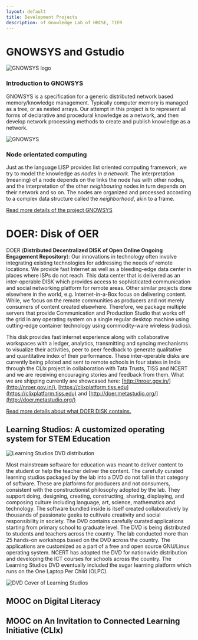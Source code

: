 ```yaml
--- 
layout: default
title: Development Projects
description: of Gnowledge Lab of HBCSE, TIFR
---
```

<!---{% include menu.html %}--->

# GNOWSYS and Gstudio


![GNOWSYS logo](https://www.gnu.org/software/gnowsys/gnowsys-logo-revised-small.png)

### Introduction to GNOWSYS

GNOWSYS is a specification for a generic distributed network based
memory/knowledge management. Typically computer memory is managed as a
tree, or as nested arrays. Our attempt in this project is to represent
all forms of declarative and procedural knowledge as a network, and then
develop network processing methods to create and publish knowledge as a
network.

![GNOWSYS](https://stemgames.metastudio.org/uploads/default/original/2X/e/ec4d81cc161b4732d7b927b1ef5100116c5a911d.png)


### Node orientated computing

Just as the language LISP provides list oriented computing framework, we
try to model the knowledge as *nodes in a network*. The interpretation
(meaning) of a node depends on the links the node has with other nodes,
and the interpretation of the other *neighbouring* nodes in turn depends
on their network and so on. The nodes are organized and processed
according to a complex data structure called the *neighborhood*, akin to
a frame.

[Read more details of the project GNOWSYS](https://www.gnowledge.org/projects/gnowsys.html)

# DOER: Disk of OER

DOER (**Distributed Decentralized DISK of Open Online Ongoing Engagement Repository**): Our innovations in technology often involve integrating existing technologies for addressing the needs of remote locations. We provide fast Internet as well as a bleeding-edge data center in places where ISPs do not reach. This data center that is delivered as an inter-operable  DISK which provides access to sophisticated communication and social networking platform for remote areas. Other similar projects done elsewhere in the world, e.g. Internet-in-a-Box focus on delivering content. While, we focus on the remote communities as producers and not merely consumers of content created elsewhere. Therefore, we package multiple servers that provide Communication and Production Studio that works off the grid in any operating system on a single regular desktop machine using cutting-edge container technology using commodity-ware wireless (radios). 

This disk provides fast internet experience along with collaborative workspaces with a ledger, analytics, transmitting and syncing mechanisms to visualize their activities, peer to peer feedback to generate qualitative and quantitative index of their performance.  These inter-operable disks are currently being piloted and sent to remote schools in four states in India through the CLIx project in collaboration with Tata Trusts, TISS and NCERT and we are receiving encouraging stories and feedback from them. What we are shipping currently are showcased here: [http://nroer.gov.in/](http://nroer.gov.in/), [https://clixplatform.tiss.edu](https://clixplatform.tiss.edu) and [http://doer.metastudio.org/](http://doer.metastudio.org/) 

[Read more details about what DOER DISK contains.](https://www.gnowledge.org/projects/doer.html)

## Learning Studios: A customized operating system for STEM Education
![Learning Studios DVD distribution](https://metastudio.org/uploads/default/original/2X/2/242f2bc7d543254c36a9a9aa7c5b89d5147ed387.jpeg)

Most mainstream software for education was meant to deliver content to
the student or help the teacher deliver the content. The carefully
curated learning studios packaged by the lab into a DVD do not fall in
that category of software. These are platforms for producers and not
consumers, consistent with the constructionist philosophy adopted by
the lab. They support doing, designing, creating, constructing,
sharing, displaying, and composing culture including language, art,
science, mathematics and technology.  The software bundled inside is
itself created collaboratively by thousands of passionate geeks to
cultivate creativity and social responsibility in society.  The DVD
contains carefully curated applications starting from primary school
to graduate level. The DVD is being distributed to students and
teachers across the country. The lab conducted more than 25 hands-on
workshops based on the DVD across the country. The applications are
custom­ized as a part of a free and open source GNU/Linux operating
system. NCERT has adopted the DVD for nationwide distribution and
developing the ICT courses for schools across the country.  The
Learning Studios DVD eventually included the sugar learning platform
which runs on the One Laptop Per Child (OLPC).

![DVD Cover of Learning Studios](https://metastudio.org/uploads/default/original/2X/a/adb8c5ba5ac40d82fb71ba9b709fe4718dc126d9.png)

## MOOC on Digital Literacy
## MOOC on An Invitation to Connected Learning Initiative (CLIx)

